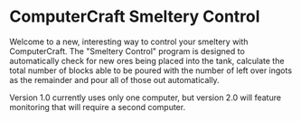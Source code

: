 ComputerCraft Smeltery Control
===================

Welcome to a new, interesting way to control your smeltery with ComputerCraft. The "Smeltery Control" program is designed to automatically check for new ores being placed into the tank, calculate the total number of blocks able to be poured with the number of left over ingots as the remainder and pour all of those out automatically.

Version 1.0 currently uses only one computer, but version 2.0 will feature monitoring that will require a second computer. 
